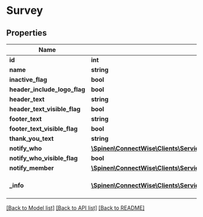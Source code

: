 # Survey

## Properties
Name | Type | Description | Notes
------------ | ------------- | ------------- | -------------
**id** | **int** |  | [optional] 
**name** | **string** |  | 
**inactive_flag** | **bool** |  | [optional] 
**header_include_logo_flag** | **bool** |  | [optional] 
**header_text** | **string** |  | [optional] 
**header_text_visible_flag** | **bool** |  | [optional] 
**footer_text** | **string** |  | [optional] 
**footer_text_visible_flag** | **bool** |  | [optional] 
**thank_you_text** | **string** |  | [optional] 
**notify_who** | [**\Spinen\ConnectWise\Clients\Service\Spinen\ConnectWise\Clients\Service\Model\GenericIdIdentifierReference**](GenericIdIdentifierReference.md) |  | [optional] 
**notify_who_visible_flag** | **bool** |  | [optional] 
**notify_member** | [**\Spinen\ConnectWise\Clients\Service\Spinen\ConnectWise\Clients\Service\Model\MemberReference**](MemberReference.md) |  | [optional] 
**_info** | [**\Spinen\ConnectWise\Clients\Service\Spinen\ConnectWise\Clients\Service\Model\Metadata**](Metadata.md) | Metadata of the entity | [optional] 

[[Back to Model list]](../README.md#documentation-for-models) [[Back to API list]](../README.md#documentation-for-api-endpoints) [[Back to README]](../README.md)


